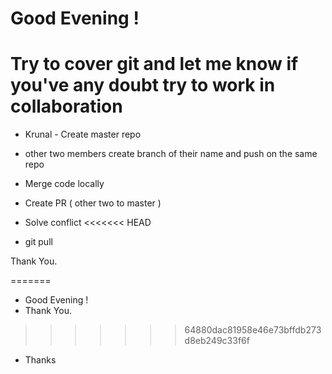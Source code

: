 Good Evening !
=======
# Try to cover git and let me know if you've any doubt try to work in collaboration 


- Krunal - Create master repo
- other two members create branch of their name and push on the same repo
- Merge code locally 
- Create PR ( other two to master )
- Solve conflict
<<<<<<< HEAD

- git pull

Thank You.

=======
- Good Evening !
- Thank You.
>>>>>>> 64880dac81958e46e73bffdb273d8eb249c33f6f
- Thanks
